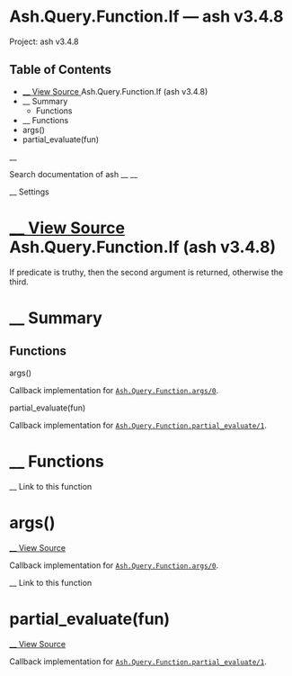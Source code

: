 # Ash.Query.Function.If — ash v3.4.8

Project: ash v3.4.8

## Table of Contents

- [ __ View Source ](external_link) Ash.Query.Function.If (ash v3.4.8)
- __ Summary
  - Functions
- __ Functions
- args()
- partial_evaluate(fun)

__

Search documentation of ash __ __

__ Settings

#  [ __ View Source ](external_link) Ash.Query.Function.If (ash v3.4.8)

If predicate is truthy, then the second argument is returned, otherwise the third.

#  __ Summary

##  Functions

args()

Callback implementation for [`Ash.Query.Function.args/0`](external_link).

partial_evaluate(fun)

Callback implementation for [`Ash.Query.Function.partial_evaluate/1`](external_link).

#  __ Functions

__ Link to this function

# args()

[ __ View Source ](external_link)

Callback implementation for [`Ash.Query.Function.args/0`](external_link).

__ Link to this function

# partial_evaluate(fun)

[ __ View Source ](external_link)

Callback implementation for [`Ash.Query.Function.partial_evaluate/1`](external_link).
